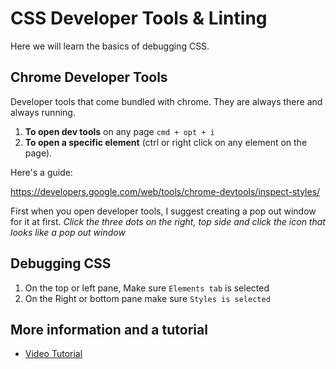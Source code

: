 # CSS Developer Tools & Linting

Here we will learn the basics of debugging CSS.

## Chrome Developer Tools

Developer tools that come bundled with chrome. They are always there and always running.

1.  **To open dev tools** on any page `cmd + opt + i`
2.  **To open a specific element** (ctrl or right click on any element on the page).

Here's a guide:

<https://developers.google.com/web/tools/chrome-devtools/inspect-styles/>

First when you open developer tools, I suggest creating a pop out window for it at first. *Click the three dots on the right, top side and click the icon that looks like a pop out window*

## Debugging CSS

1.  On the top or left pane, Make sure `Elements tab` is selected
2.  On the Right or bottom pane make sure `Styles is selected`

## More information and a tutorial

*   [Video Tutorial](https://www.youtube.com/watch?v=Z3HGJsNLQ1E)
